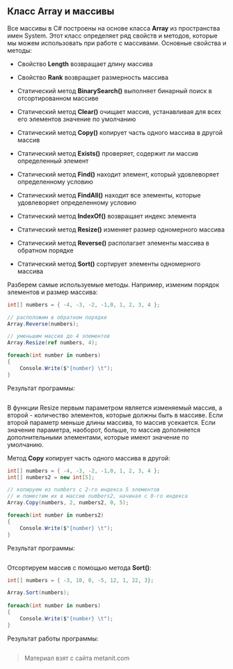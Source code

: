 ## Класс Array и массивы

Все массивы в C# построены на основе класса **Array** из пространства имен System. Этот класс определяет ряд свойств и методов, которые мы можем использовать при работе с массивами. Основные свойства и методы:

- Свойство **Length** возвращает длину массива

- Свойство **Rank** возвращает размерность массива

- Статический метод **BinarySearch()** выполняет бинарный поиск в отсортированном массиве

- Статический метод **Clear()** очищает массив, устанавливая для всех его элементов значение по умолчанию

- Статический метод **Copy()** копирует часть одного массива в другой массив

- Статический метод **Exists()** проверяет, содержит ли массив определенный элемент

- Статический метод **Find()** находит элемент, который удовлеворяет определенному условию

- Статический метод **FindAll()** находит все элементы, которые удовлеворяет определенному условию

- Статический метод **IndexOf()** возвращает индекс элемента

- Статический метод **Resize()** изменяет размер одномерного массива

- Статический метод **Reverse()** располагает элементы массива в обратном порядке

- Статический метод **Sort()** сортирует элементы одномерного массива

Разберем самые используемые методы. Например, изменим порядок элементов и размер массива:

```cs
int[] numbers = { -4, -3, -2, -1,0, 1, 2, 3, 4 };

// расположим в обратном порядке
Array.Reverse(numbers);

// уменьшим массив до 4 элементов
Array.Resize(ref numbers, 4);

foreach(int number in numbers)
{
    Console.Write($"{number} \t");
}
```

Результат программы:

```

```

В функции Resize первым параметром является изменяемый массив, а второй - количество элементов, которые должны быть в массиве. Если второй параметр меньше длины массива, то массив усекается. Если значение параметра, наоборот, больше, то массив дополняется дополнительными элементами, которые имеют значение по умолчанию.

Метод **Copy** копирует часть одного массива в другой:

```cs
int[] numbers = { -4, -3, -2, -1,0, 1, 2, 3, 4 };
int[] numbers2 = new int[5];

// копируем из numbers с 2-го индекса 5 элементов 
// и поместим их в массив numbers2, начиная с 0-го индекса
Array.Copy(numbers, 2, numbers2, 0, 5); 

foreach(int number in numbers2)
{
    Console.Write($"{number} \t");
}
```

Результат программы:

```

```

Отсортируем массив с помощью метода **Sort()**:

```cs
int[] numbers = { -3, 10, 0, -5, 12, 1, 22, 3};

Array.Sort(numbers);
            
foreach(int number in numbers)
{
    Console.Write($"{number} \t");
}
```

Результат работы программы:

```

```


> Материал взят с сайта metanit.com
